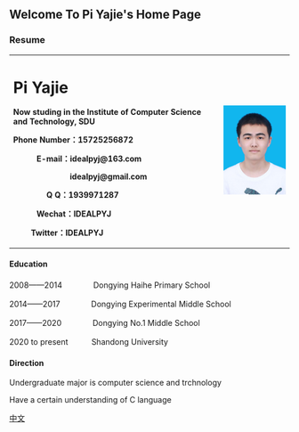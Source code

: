 ## Welcome To Pi Yajie's Home Page
### Resume  
<table border="0">
  <tr>
    <td width="75%">
      <h1>Pi Yajie</h1>
      <p><b>Now studing in the Institute of Computer Science and Technology, SDU</b></p>
      <p><b>Phone Number：15725256872</b></p>
      <p><b>　　　E-mail：idealpyj@163.com</b></p>
      <p><b>　　　　　　　 idealpyj@gmail.com</b></p>
      <p><b>　　　　 Q Q：1939971287</b></p>
      <p><b>　　　Wechat：IDEALPYJ</b></p>
      <p><b>　　 Twitter：IDEALPYJ</b></p>
    </td>
    <td width="25%">
      <img src="/ID photo.jpg" width="100%">
    </td>
  </tr>
</table>

#### Education
2008——2014　　　　Dongying Haihe Primary School 

2014——2017　　　　Dongying Experimental Middle School

2017——2020　　　　Dongying No.1 Middle School  

2020 to present　　　Shandong University  
#### Direction
Undergraduate major is computer science and trchnology

Have a certain understanding of C language
  
[中文](index.md)
